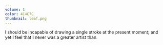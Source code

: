```yaml
---
volume: 1
color: 4C4C7C
thumbnail: leaf.png
---
```

I should be incapable of drawing a single stroke at the present moment; and yet I feel that I never was a greater artist than.
